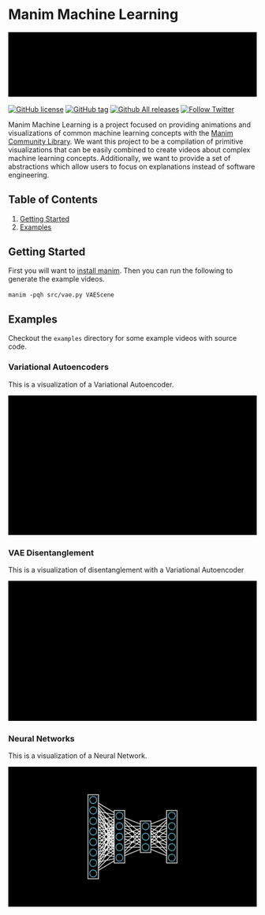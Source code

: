 # Manim Machine Learning
<a href="https://github.com/helblazer811/ManimMachineLearning">
    <img src="examples/media/ManimMLLogo.gif">
</a>

[![GitHub license](https://img.shields.io/github/license/helblazer811/ManimMachineLearning)](https://github.com/helblazer811/ManimMachineLearning/blob/main/LICENSE.md)
[![GitHub tag](https://img.shields.io/github/v/release/helblazer811/ManimMachineLearning)](https://img.shields.io/github/v/release/helblazer811/ManimMachineLearning)
[![Github All releases](https://img.shields.io/github/downloads/helblazer811/ManimMachineLearning/total)](https://GitHub.com/helblazer811/ManimMachineLearning/releases/)
[![Follow Twitter](https://img.shields.io/twitter/follow/alec_helbling?style=social)](https://twitter.com/alec_helbling)

Manim Machine Learning is a project focused on providing animations and visualizations of common machine learning concepts with the [Manim Community Library](https://www.manim.community/). We want this project to be a compilation of primitive visualizations that can be easily combined to create videos about complex machine learning concepts. Additionally, we want to provide a set of abstractions which allow users to focus on explanations instead of software engineering.

## Table of Contents

1. [Getting Started](#getting-started)
2. [Examples](#examples)

## Getting Started 
First you will want to [install manim](https://docs.manim.community/en/stable/installation.html). Then you can run the following to generate the example videos. 

`manim -pqh src/vae.py VAEScene`

## Examples

Checkout the ```examples``` directory for some example videos with source code. 

### Variational Autoencoders

This is a visualization of a Variational Autoencoder. 

<img src="examples/media/VAEScene.gif" width="600">

### VAE Disentanglement 

This is a visualization of disentanglement with a Variational Autoencoder

<img src="examples/media/DisentanglementScene.gif" width="600">

### Neural Networks

This is a visualization of a Neural Network. 

<img src="examples/media/TestNeuralNetworkScene.gif" width="600">

